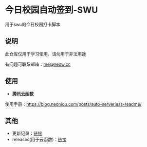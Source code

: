 # 今日校园自动签到-SWU

用于swu的今日校园打卡脚本



## 说明

此仓库仅用于学习使用，请勿用于非法用途

有问题可联系邮箱：me@neow.cc

## 使用

- **腾讯云函数**

使用手册：https://blog.neoniou.com/posts/auto-serverless-readme/

## 其他

- 更新记录：[链接](./docs/update-log.md)
- releases(用于云函数)：[链接](https://github.com/aowubulao/auto-cpdaily/releases)
 

